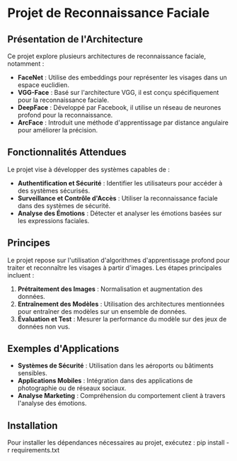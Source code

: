# Projet de Reconnaissance Faciale

## Présentation de l'Architecture

Ce projet explore plusieurs architectures de reconnaissance faciale, notamment :

- **FaceNet** : Utilise des embeddings pour représenter les visages dans un espace euclidien.
- **VGG-Face** : Basé sur l'architecture VGG, il est conçu spécifiquement pour la reconnaissance faciale.
- **DeepFace** : Développé par Facebook, il utilise un réseau de neurones profond pour la reconnaissance.
- **ArcFace** : Introduit une méthode d'apprentissage par distance angulaire pour améliorer la précision.

## Fonctionnalités Attendues

Le projet vise à développer des systèmes capables de :

- **Authentification et Sécurité** : Identifier les utilisateurs pour accéder à des systèmes sécurisés.
- **Surveillance et Contrôle d'Accès** : Utiliser la reconnaissance faciale dans des systèmes de sécurité.
- **Analyse des Émotions** : Détecter et analyser les émotions basées sur les expressions faciales.

## Principes

Le projet repose sur l'utilisation d'algorithmes d'apprentissage profond pour traiter et reconnaître les visages à partir d'images. Les étapes principales incluent :

1. **Prétraitement des Images** : Normalisation et augmentation des données.
2. **Entraînement des Modèles** : Utilisation des architectures mentionnées pour entraîner des modèles sur un ensemble de données.
3. **Évaluation et Test** : Mesurer la performance du modèle sur des jeux de données non vus.

## Exemples d'Applications

- **Systèmes de Sécurité** : Utilisation dans les aéroports ou bâtiments sensibles.
- **Applications Mobiles** : Intégration dans des applications de photographie ou de réseaux sociaux.
- **Analyse Marketing** : Compréhension du comportement client à travers l'analyse des émotions.

## Installation

Pour installer les dépendances nécessaires au projet, exécutez :
pip install -r requirements.txt

